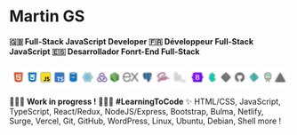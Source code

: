 # Martin GS

#### 🇬🇧 Full-Stack JavaScript Developer 🇫🇷 Développeur Full-Stack JavaScript 🇪🇸 Desarrollador Fonrt-End Full-Stack

![skills](https://github.com/Martin-GS/Martin-GS/blob/main/images/skills.png)

👷🏻‍♂️ __Work in progress !__ 👨🏻‍🎓 __#LearningToCode__ ✨ HTML/CSS, JavaScript, TypeScript, React/Redux, NodeJS/Express, Bootstrap, Bulma, Netlify, Surge, Vercel, Git, GitHub, WordPress, Linux, Ubuntu, Debian, Shell more !
